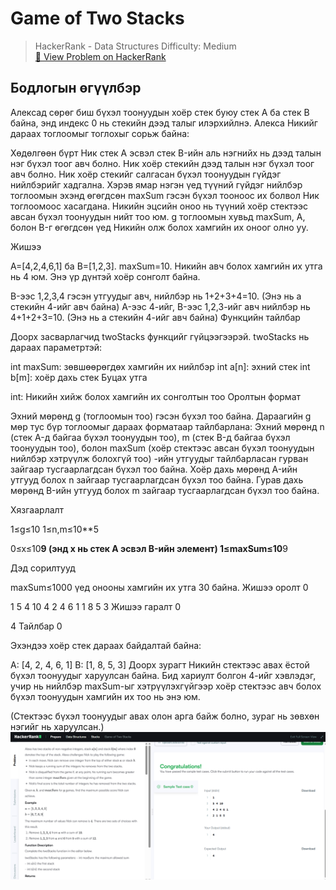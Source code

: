 # Game of Two Stacks


> HackerRank - Data Structures 
> Difficulty: Medium  
> [🔗 View Problem on HackerRank](https://www.hackerrank.com/challenges/game-of-two-stacks/problem?isFullScreen=true)


## Бодлогын өгүүлбэр
Алексад сөрөг биш бүхэл тоонуудын хоёр стек буюу стек A ба стек B байна, энд индекс 0 нь стекийн дээд талыг илэрхийлнэ. Алекса Никийг дараах тоглоомыг тоглохыг сорьж байна:

Хөдөлгөөн бүрт Ник стек A эсвэл стек B-ийн аль нэгнийх нь дээд талын нэг бүхэл тоог авч болно.
Ник хоёр стекийн дээд талын нэг бүхэл тоог авч болно.
Ник хоёр стекийг салгасан бүхэл тоонуудын гүйдэг нийлбэрийг хадгална.
Хэрэв ямар нэгэн үед түүний гүйдэг нийлбэр тоглоомын эхэнд өгөгдсөн maxSum гэсэн бүхэл тооноос их болвол Ник тоглоомоос хасагдана.
Никийн эцсийн оноо нь түүний хоёр стектээс авсан бүхэл тоонуудын нийт тоо юм.
g тоглоомын хувьд maxSum, A, болон B-г өгөгдсөн үед Никийн олж болох хамгийн их оноог олно уу.

Жишээ

A=[4,2,4,6,1] ба B=[1,2,3]. maxSum=10.
Никийн авч болох хамгийн их утга нь 4 юм. Энэ үр дүнтэй хоёр сонголт байна.

B-ээс 1,2,3,4 гэсэн утгуудыг авч, нийлбэр нь 1+2+3+4=10. (Энэ нь a стекийн 4-ийг авч байна)
A-ээс 4-ийг, B-ээс 1,2,3-ийг авч нийлбэр нь 4+1+2+3=10. (Энэ нь a стекийн 4-ийг авч байна)
Функцийн тайлбар

Доорх засварлагчид twoStacks функцийг гүйцээгээрэй.
twoStacks нь дараах параметртэй:

int maxSum: зөвшөөрөгдөх хамгийн их нийлбэр
int a[n]: эхний стек
int b[m]: хоёр дахь стек
Буцах утга

int: Никийн хийж болох хамгийн их сонголтын тоо
Оролтын формат

Эхний мөрөнд g (тоглоомын тоо) гэсэн бүхэл тоо байна. Дараагийн g мөр тус бүр тоглоомыг дараах форматаар тайлбарлана:
Эхний мөрөнд n (стек A-д байгаа бүхэл тоонуудын тоо), m (стек B-д байгаа бүхэл тоонуудын тоо), болон maxSum (хоёр стектээс авсан бүхэл тоонуудын нийлбэр хэтрүүлж болохгүй тоо) -ийн утгуудыг тайлбарласан гурван зайгаар тусгаарлагдсан бүхэл тоо байна.
Хоёр дахь мөрөнд A-ийн утгууд болох n зайгаар тусгаарлагдсан бүхэл тоо байна.
Гурав дахь мөрөнд B-ийн утгууд болох m зайгаар тусгаарлагдсан бүхэл тоо байна.

Хязгаарлалт

1≤g≤10
1≤n,m≤10**5
 
0≤x≤10**9
  (энд x нь стек A эсвэл B-ийн элемент)
1≤maxSum≤10**9
 
Дэд сорилтууд

maxSum≤1000 үед онооны хамгийн их утга 30 байна.
Жишээ оролт 0

1
5 4 10
4 2 4 6 1
1 8 5 3
Жишээ гаралт 0

4
Тайлбар 0

Эхэндээ хоёр стек дараах байдалтай байна:

A: [4, 2, 4, 6, 1]
B: [1, 8, 5, 3]
Доорх зурагт Никийн стектээс авах ёстой бүхэл тоонуудыг харуулсан байна. Бид хариулт болгон 4-ийг хэвлэдэг, учир нь нийлбэр maxSum-ыг хэтрүүлэхгүйгээр хоёр стектээс авч болох бүхэл тоонуудын хамгийн их тоо нь энэ юм.

(Стектээс бүхэл тоонуудыг авах олон арга байж болно, зураг нь зөвхөн нэгийг нь харуулсан.)
![alt text](<Screenshot 2025-06-10 143638.png>)